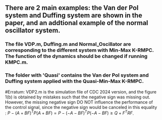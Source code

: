 ## There are 2 main examples: the Van der Pol system and Duffing system are shown in the paper, and an addtional example of the normal oscillator system.
### The file VDP.m, Duffing.m and Normal_Oscillator are corresponding to the different system with Min-Max K-RMPC. The function of the dynamics should be changed if running KMPC.m.
### The folder with 'Quasi' contains the Van der Pol system and Duffing system applied with the Quasi-Min-Max K-RMPC.


#Erratum: VDP2.m is the simulation file of CDC 2024 version, and the figure 1(b) is obtained by mistakes such that the negative sign was missing out. However, the missing negative sign DO NOT influence the performance of the control signal, since the negative sign would be canceled in this equality : $P - (A + BF)^{T}P(A+BF) = P - (-A - BF)^{T}P(- A - BF) \ge Q + F^{T}RF$.
